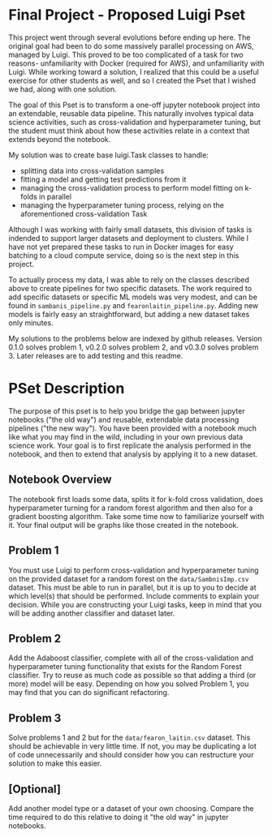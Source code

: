 # Final Project - Proposed Luigi Pset
This project went through several evolutions before ending up here. The original goal had been to do some massively parallel processing on AWS, managed by Luigi.
This proved to be too complicated of a task for two reasons- unfamiliarity with Docker (required for AWS), and unfamiliarity with Luigi.
While working toward a solution, I realized that this could be a useful exercise for other students as well, and so I created the Pset that I wished we had, along with one solution.

The goal of this Pset is to transform a one-off jupyter notebook project into an extendable, reusable data pipeline. This naturally involves typical data science activities,
such as cross-validation and hyperparameter tuning, but the student must think about how these activities relate in a context that extends beyond the notebook.

My solution was to create base luigi.Task classes to handle:
 - splitting data into cross-validation samples
 - fitting a model and getting test predictions from it
 - managing the cross-validation process to perform model fitting on k-folds in parallel
 - managing the hyperparameter tuning process, relying on the aforementioned cross-validation Task
 
Although I was working with fairly small datasets, this division of tasks is indended to support larger datasets and deployment to clusters. While I have not yet prepared
these tasks to run in Docker images for easy batching to a cloud compute service, doing so is the next step in this project.

To actually process my data, I was able to rely on the classes described above to create pipelines for two specific datasets. The work required to add specific datasets or specific ML
models was very modest, and can be found in `sambanis_pipeline.py` and `fearonlaitin_pipeline.py`. Adding new models is fairly easy an straightforward, but adding a new dataset takes only minutes.

My solutions to the problems below are indexed by github releases. Version 0.1.0 solves problem 1, v0.2.0 solves problem 2, and v0.3.0 solves problem 3. Later releases are to add testing and this readme. 

# PSet Description
The purpose of this pset is to help you bridge the gap between jupyter notebooks ("the old way") and reusable, extendable data processing pipelines ("the new way").
You have been provided with a notebook much like what you may find in the wild, including in your own previous data science work. Your goal is to first replicate the analysis
performed in the notebook, and then to extend that analysis by applying it to a new dataset.

## Notebook Overview
The notebook first loads some data, splits it for k-fold cross validation, does hyperparameter turning for a random forest algorithm and then also for a gradient boosting algorithm.
Take some time now to familiarize yourself with it. Your final output will be graphs like those created in the notebook.

## Problem 1
You must use Luigi to perform cross-validation and hyperparameter tuning on the provided dataset for a random forest on the `data/SambnisImp.csv` dataset.
This must be able to run in parallel, but it is up to you to decide at which level(s) that should be performed. Include comments
to explain your decision. While you are constructing your Luigi tasks, keep in mind that you will be adding another classifier and dataset later.

## Problem 2
Add the Adaboost classifier, complete with all of the cross-validation and hyperparameter tuning functionality that exists for the Random Forest classifier.
Try to reuse as much code as possible so that adding a third (or more) model will be easy. Depending on how you solved Problem 1,
you may find that you can do significant refactoring.

## Problem 3
Solve problems 1 and 2 but for the `data/fearon_laitin.csv` dataset. This should be achievable in very little time. If not, you
may be duplicating a lot of code unnecessarily and should consider how you can restructure your solution to make this easier.

## [Optional]
Add another model type or a dataset of your own choosing. Compare the time required to do this relative to doing it "the old way"
in jupyter notebooks.